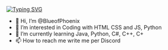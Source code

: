 
<a href="https://git.io/typing-svg"><img src="https://readme-typing-svg.demolab.com?font=Fira+Code&pause=1000&random=false&width=435&lines=Hey+I+Am+Blue;H%C3%A9%2C+je+le+suis+Blue;Hey+ben+Blue;Hej%2C+jestem+Blue" alt="Typing SVG" /></a>

- 👋 Hi, I’m @BlueofPhoenix
- 👀 I’m interested in Coding with HTML CSS and JS, Python
- 🌱 I’m currently learning Java, Python, C#, C++, C+
- 📫 How to reach me write me per Discord 

<!---
BlueofPhoenix/BlueofPhoenix is a ✨ special ✨ repository because its `README.md` (this file) appears on your GitHub profile.
You can click the Preview link to take a look at your changes.
--->
